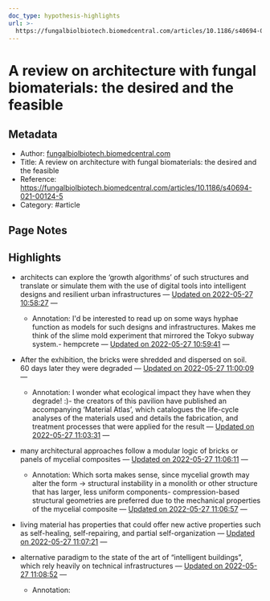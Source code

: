 ```yaml
---
doc_type: hypothesis-highlights
url: >-
  https://fungalbiolbiotech.biomedcentral.com/articles/10.1186/s40694-021-00124-5
---
```

# A review on architecture with fungal biomaterials: the desired and the feasible

## Metadata
- Author: [fungalbiolbiotech.biomedcentral.com]()
- Title: A review on architecture with fungal biomaterials: the desired and the feasible
- Reference: https://fungalbiolbiotech.biomedcentral.com/articles/10.1186/s40694-021-00124-5
- Category: #article

## Page Notes


## Highlights
- architects can explore the ‘growth algorithms’ of such structures and translate or simulate them with the use of digital tools into intelligent designs and resilient urban infrastructures — [Updated on 2022-05-27 10:58:27](https://hyp.is/gCJS8t1gEeyg4Gsr8y1e3w/fungalbiolbiotech.biomedcentral.com/articles/10.1186/s40694-021-00124-5)  — 

   - Annotation: I'd be interested to read up on some ways hyphae function as models for such designs and infrastructures. Makes me think of the slime mold experiment that mirrored the Tokyo subway system.- hempcrete — [Updated on 2022-05-27 10:59:41](https://hyp.is/rBIaMt1gEeyg4uszi-I10A/fungalbiolbiotech.biomedcentral.com/articles/10.1186/s40694-021-00124-5)  — 

- After the exhibition, the bricks were shredded and dispersed on soil. 60 days later they were degraded — [Updated on 2022-05-27 11:00:09](https://hyp.is/vKY2Tt1gEey0ZGf73qhaaA/fungalbiolbiotech.biomedcentral.com/articles/10.1186/s40694-021-00124-5)  — 

   - Annotation: I wonder what ecological impact they have when they degrade! :)- the creators of this pavilion have published an accompanying ‘Material Atlas’, which catalogues the life-cycle analyses of the materials used and details the fabrication, and treatment processes that were applied for the result — [Updated on 2022-05-27 11:03:31](https://hyp.is/NWUiUt1hEeyy8UPLVm-rHQ/fungalbiolbiotech.biomedcentral.com/articles/10.1186/s40694-021-00124-5)  — 

- many architectural approaches follow a modular logic of bricks or panels of mycelial composites — [Updated on 2022-05-27 11:06:11](https://hyp.is/lHXyqN1hEeyqy2MaxXXSbQ/fungalbiolbiotech.biomedcentral.com/articles/10.1186/s40694-021-00124-5)  — 

   - Annotation: Which sorta makes sense, since mycelial growth may alter the form -> structural instability in a monolith or other structure that has larger, less uniform components- compression-based structural geometries are preferred due to the mechanical properties of the mycelial composite — [Updated on 2022-05-27 11:06:57](https://hyp.is/r_xjXt1hEeyCZbe0x8nd_w/fungalbiolbiotech.biomedcentral.com/articles/10.1186/s40694-021-00124-5)  — 

- living material has properties that could offer new active properties such as self-healing, self-repairing, and partial self-organization — [Updated on 2022-05-27 11:07:21](https://hyp.is/vkpD1t1hEey4Sjciavs-1g/fungalbiolbiotech.biomedcentral.com/articles/10.1186/s40694-021-00124-5)  — 

- alternative paradigm to the state of the art of “intelligent buildings”, which rely heavily on technical infrastructures — [Updated on 2022-05-27 11:08:52](https://hyp.is/9H5FnN1hEeyCZqdnyzROQw/fungalbiolbiotech.biomedcentral.com/articles/10.1186/s40694-021-00124-5)  — 

   - Annotation: 
